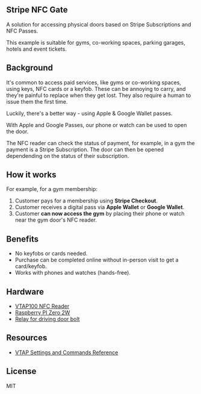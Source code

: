 Stripe NFC Gate
---------------

A solution for accessing physical doors based on Stripe Subscriptions and NFC Passes.

This example is suitable for gyms, co-working spaces, parking garages, hotels and event tickets.

## Background

It's common to access paid services, like gyms or co-working spaces, using keys, NFC cards or a keyfob. These can be annoying to carry, and they're painful to replace when they get lost.
They also require a human to issue them the first time.

Luckily, there's a better way - using Apple & Google Wallet passes.

With Apple and Google Passes, our phone or watch can be used to open the door.

The NFC reader can check the status of payment, for example, in a gym the payment is a Stripe Subscription. The door can then be opened dependending on the status of their subscription.

## How it works

For example, for a gym membership:

1. Customer pays for a membership using **Stripe Checkout**.
2. Customer receives a digital pass via **Apple Wallet** or **Google Wallet**.
3. Customer **can now access the gym** by placing their phone or watch near the gym door's NFC reader.

## Benefits

- No keyfobs or cards needed.
- Purchase can be completed online without in-person visit to get a card/keyfob.
- Works with phones and watches (hands-free).

## Hardware

- [VTAP100 NFC Reader](https://shop.vtapnfc.com/product/vtap100-embedded-nfc-reader-board)
- [Raspberry PI Zero 2W](https://www.raspberrypi.com/products/raspberry-pi-zero-2-w/)
- [Relay for driving door bolt](https://abra-electronics.com/electromechanical/relays/relay-modules-shields/rm-1-3-3v-t-single-isolated-3-3v-relay-high-low-trigger-module-10a.html)

## Resources

- [VTAP Settings and Commands Reference](https://www.vtapnfc.com/downloads/VTAP_Commands_Reference_Guide.pdf)

## License

MIT
